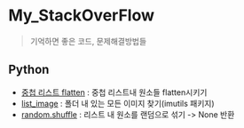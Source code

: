 # My_StackOverFlow

> 기억하면 좋은 코드, 문제해결방법들 
>
## Python
- [중첩 리스트 flatten](https://github.com/shiney5213/My_StackOverFlow/blob/master/1.%20python-list_flatten.ipynb) :  중첩 리스트내 원소들 flatten시키기
- [list_image](https://github.com/shiney5213/My_StackOverFlow/blob/master/2.%20python-fine_imga_in_dir.ipynb) : 폴더 내 있는 모든 이미지 찾기(imutils 패키지)
- [random.shuffle](https://github.com/shiney5213/My_StackOverFlow/blob/master/3.%20python-list_random_shuffle_.ipynb) :  리스트 내 원소를 랜덤으로 섞기 -> None 반환
